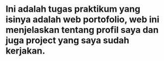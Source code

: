# Ini adalah tugas praktikum yang isinya adalah web portofolio, web ini menjelaskan tentang profil saya dan juga project yang saya sudah kerjakan.
